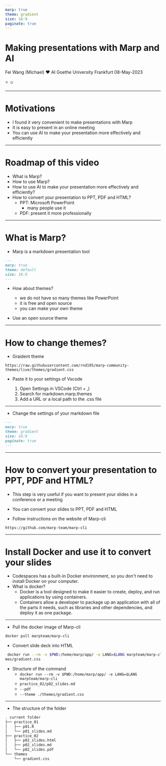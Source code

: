 ```yaml
---
marp: true
theme: gradient
size: 16:9
paginate: true
---
```



# Making presentations with Marp and AI


Fei Wang (Michael) :heart: AI 
Goethe University Frankfurt
08-May-2023


:star: :relaxed:

---

# Motivations


- I found it very convenient to make presentations with Marp
- It is easy to present in an online meeting
- You can use AI to make your presentation more effectively and efficiently


---

# Roadmap of this video

- What is Marp?
- How to use Marp?
- How to use AI to make your presentation more effectively and efficiently?
- How to convert your presentation to PPT, PDF and HTML?
    - PPT: Microsoft PowerPoint
        - many people use it
    - PDF: present it more professionally


---

# What is Marp?

- Marp is a markdown presentation tool

```markdown
---
marp: true
theme: default
size: 16:9
---
```

- How about themes?
    - we do not have so many themes like PowerPoint
    - it is free and open source
    - you can make your own theme

- Use an open source theme



---

# How to change themes?

- Graident theme

```url
https://raw.githubusercontent.com/rnd195/marp-community-themes/live/themes/gradient.css
```

- Paste it to your settings of Vscode 

    1. Open Settings in VSCode (Ctrl + ,)
    2. Search for markdown.marp.themes
    3. Add a URL or a local path to the .css file


---

- Change the settings of your markdown file

```markdown
---
marp: true
theme: gradient
size: 16:9
paginate: true
---
```


---

# How to convert your presentation to PPT, PDF and HTML?

- This step is very useful if you want to present your slides in a conference or a meeting

- You can convert your slides to PPT, PDF and HTML
- Follow instructions on the website of Marp-cli

```url
https://github.com/marp-team/marp-cli
```

---

# Install Docker and use it to convert your slides

- Codespaces has a built-in Docker environment, so you don't need to install Docker on your computer.
- What is docker?
    - Docker is a tool designed to make it easier to create, deploy, and run applications by using containers.
    - Containers allow a developer to package up an application with all of the parts it needs, such as libraries and other dependencies, and deploy it as one package.

---


- Pull the docker image of Marp-cli

```bash
docker pull marpteam/marp-cli
```

- Convert slide deck into HTML

```bash
 docker run --rm -v $PWD:/home/marp/app/ -e LANG=$LANG marpteam/marp-cli practice_02/p02_slides.md --pdf  --theme ./the
mes/gradient.css
```
- Structure of the command
    - `docker run --rm -v $PWD:/home/marp/app/ -e LANG=$LANG marpteam/marp-cli`
    - `practice_02/p02_slides.md`
    - `--pdf`
    - `--theme ./themes/gradient.css`

--- 

- The structure of the folder

```bash
. current folder
├── practice_01
│   ├── p01.R
│   └── p01_slides.md
├── practice_02
│   ├── p02_slides.html
│   ├── p02_slides.md
│   └── p02_slides.pdf
└── themes
    └── gradient.css
```

